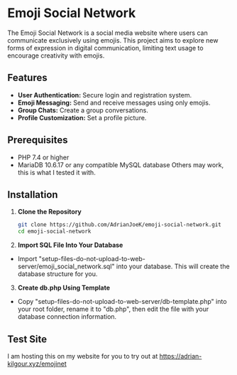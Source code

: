 # Emoji Social Network

The Emoji Social Network is a social media website where users can communicate exclusively using emojis. This project aims to explore new forms of expression in digital communication, limiting text usage to encourage creativity with emojis.

## Features

- **User Authentication:** Secure login and registration system.
- **Emoji Messaging:** Send and receive messages using only emojis.
- **Group Chats:** Create a group conversations.
- **Profile Customization:** Set a profile picture.

## Prerequisites

- PHP 7.4 or higher
- MariaDB 10.6.17 or any compatible MySQL database
Others may work, this is what I tested it with.

## Installation

1. **Clone the Repository**

   ```bash
   git clone https://github.com/AdrianJoeK/emoji-social-network.git
   cd emoji-social-network
2. **Import SQL File Into Your Database**
- Import "setup-files-do-not-upload-to-web-server/emoji_social_network.sql" into your database. This will create the database structure for you.
3. **Create db.php Using Template**
  - Copy "setup-files-do-not-upload-to-web-server/db-template.php" into your root folder, rename it to "db.php", then edit the file with your database connection information.

## Test Site
I am hosting this on my website for you to try out at https://adrian-kilgour.xyz/emojinet